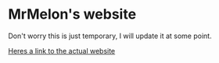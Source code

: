 # MrMelon's website

Don't worry this is just temporary, I will update it at some point.<br>


[Heres a link to the actual website](https://mrmelon54.github.io)
